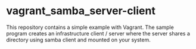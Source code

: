 # vagrant_samba_server-client
This repository contains a simple example with Vagrant.  The sample program creates an infrastructure client / server where the server shares a directory using samba client and mounted on your system.
